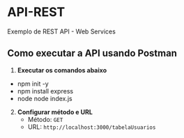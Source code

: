 # API-REST
Exemplo de REST API - Web Services

## Como executar a API usando Postman

1. **Executar os comandos abaixo**
  - npm init -y
  - npm install express
  - node node index.js

2. **Configurar método e URL**  
   - Método: `GET`  
   - URL: `http://localhost:3000/tabelaUsuarios`

